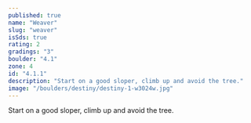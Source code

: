 ```yaml
---
published: true
name: "Weaver"
slug: "weaver"
isSds: true
rating: 2
gradings: "3"
boulder: "4.1"
zone: 4
id: "4.1.1"
description: "Start on a good sloper, climb up and avoid the tree."
image: "/boulders/destiny/destiny-1-w3024w.jpg"
---
```


Start on a good sloper, climb up and avoid the tree.
